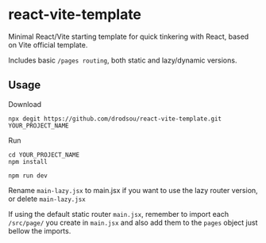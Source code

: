 # react-vite-template

Minimal React/Vite starting template for quick tinkering with React, based on Vite official template.

Includes basic `/pages routing`, both static and lazy/dynamic versions. 

## Usage

Download
```
npx degit https://github.com/drodsou/react-vite-template.git YOUR_PROJECT_NAME
```

Run
```
cd YOUR_PROJECT_NAME
npm install

npm run dev
```

Rename `main-lazy.jsx` to main.jsx if you want to use the lazy router version, or delete `main-lazy.jsx` 

If using the default static router `main.jsx`, remember to import each `/src/page/` you create in `main.jsx` and also add them to the `pages` object just bellow the imports.
